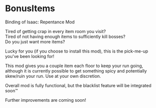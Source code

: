 # BonusItems
Binding of Isaac: Repentance Mod

Tired of getting crap in every item room you visit?    
Tired of not having enough items to sufficiently kill bosses?   
Do you just want more items? 

Lucky for you (if you choose to install this mod), this is the pick-me-up you've been looking for!

This mod gives you a couple item each floor to keep your run going, although it is currently possible to get something spicy and potentially skew/ruin your run.
Use at your own discretion.

Overall mod is fully functional, but the blacklist feature will be integrated soon™

Further improvements are coming soon!
